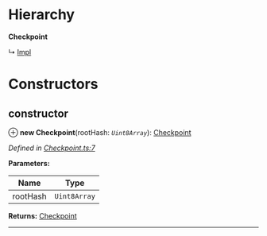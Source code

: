 

# Hierarchy

**Checkpoint**

↳  [Impl](_impl_.impl.md)

# Constructors

<a id="constructor"></a>

##  constructor

⊕ **new Checkpoint**(rootHash: *`Uint8Array`*): [Checkpoint](_checkpoint_.checkpoint.md)

*Defined in [Checkpoint.ts:7](https://github.com/polkadot-js/common/blob/8d86900/packages/trie-db/src/Checkpoint.ts#L7)*

**Parameters:**

| Name | Type |
| ------ | ------ |
| rootHash | `Uint8Array` |

**Returns:** [Checkpoint](_checkpoint_.checkpoint.md)

___

